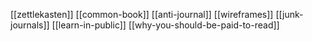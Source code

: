 [[zettlekasten]]
[[common-book]]
[[anti-journal]]
[[wireframes]]
[[junk-journals]]
[[learn-in-public]]
[[why-you-should-be-paid-to-read]]